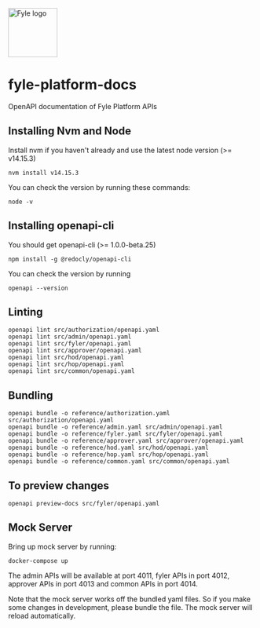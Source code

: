 <img src="https://raw.github.com/fylein/fyle-platform-docs/main/assets/images/fyle_logo.png" alt="Fyle logo" width="100">

# fyle-platform-docs #

OpenAPI documentation of Fyle Platform APIs

## Installing Nvm and Node ##

Install nvm if you haven't already and use the latest node version (>= v14.15.3)

    nvm install v14.15.3

You can check the version by running these commands:

    node -v

## Installing openapi-cli ##

You should get openapi-cli (>= 1.0.0-beta.25)

    npm install -g @redocly/openapi-cli

You can check the version by running

    openapi --version

## Linting ##

    openapi lint src/authorization/openapi.yaml
    openapi lint src/admin/openapi.yaml
    openapi lint src/fyler/openapi.yaml
    openapi lint src/approver/openapi.yaml
    openapi lint src/hod/openapi.yaml
    openapi lint src/hop/openapi.yaml
    openapi lint src/common/openapi.yaml


## Bundling ##

    openapi bundle -o reference/authorization.yaml src/authorization/openapi.yaml
    openapi bundle -o reference/admin.yaml src/admin/openapi.yaml
    openapi bundle -o reference/fyler.yaml src/fyler/openapi.yaml
    openapi bundle -o reference/approver.yaml src/approver/openapi.yaml
    openapi bundle -o reference/hod.yaml src/hod/openapi.yaml
    openapi bundle -o reference/hop.yaml src/hop/openapi.yaml
    openapi bundle -o reference/common.yaml src/common/openapi.yaml

## To preview changes ##

    openapi preview-docs src/fyler/openapi.yaml

## Mock Server ##

Bring up mock server by running:

    docker-compose up

The admin APIs will be available at port 4011, fyler APIs in port 4012, approver APIs in port 4013 and common APIs in port 4014.

Note that the mock server works off the bundled yaml files. So if you make some changes in development, please bundle
the file. The mock server will reload automatically.
